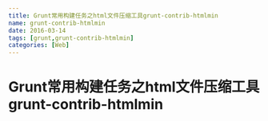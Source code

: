 ```yaml
---
title: Grunt常用构建任务之html文件压缩工具grunt-contrib-htmlmin
name: grunt-contrib-htmlmin
date: 2016-03-14
tags: [grunt,grunt-contrib-htmlmin]
categories: [Web]
---
```


# Grunt常用构建任务之html文件压缩工具grunt-contrib-htmlmin
